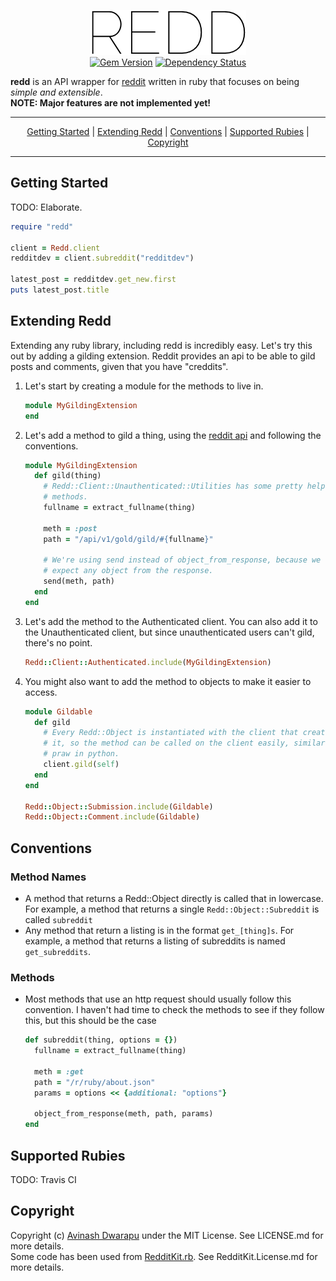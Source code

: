 <p align="center">
  <img src="github/redd.png?raw=true" alt="redd"><br>
  <a href="http://badge.fury.io/rb/redd"><img src="https://badge.fury.io/rb/redd.svg" alt="Gem Version" height="18"></a>
  <a href="https://gemnasium.com/avidw/redd"><img src="https://gemnasium.com/avidw/redd.svg" alt="Dependency Status"></a>
</p>

**redd** is an API wrapper for [reddit](http://reddit.com/dev/api) written in ruby that focuses on being *simple and extensible*.  
**NOTE: Major features are not implemented yet!**

---

<p align="center">
  <a href="#getting-started">Getting Started</a> |
  <a href="#extending-redd">Extending Redd</a> |
  <a href="#conventions">Conventions</a> |
  <a href="#supported-rubies">Supported Rubies</a> |
  <a href="#copyright">Copyright</a>
</p>

---

## Getting Started
TODO: Elaborate.

```ruby
require "redd"

client = Redd.client
redditdev = client.subreddit("redditdev")

latest_post = redditdev.get_new.first
puts latest_post.title
```

## Extending Redd
Extending any ruby library, including redd is incredibly easy. Let's try this out by adding a gilding extension. Reddit provides an api to be able to gild posts and comments, given that you have "creddits".

1. Let's start by creating a module for the methods to live in.
   ```ruby
   module MyGildingExtension
   end
   ```

2. Let's add a method to gild a thing, using the [reddit api](http://www.reddit.com/dev/api#section_gold) and following the conventions.
   ```ruby
   module MyGildingExtension
     def gild(thing)
       # Redd::Client::Unauthenticated::Utilities has some pretty helpful
       # methods.
       fullname = extract_fullname(thing)

       meth = :post
       path = "/api/v1/gold/gild/#{fullname}"

       # We're using send instead of object_from_response, because we don't
       # expect any object from the response.
       send(meth, path)
     end
   end
   ```

3. Let's add the method to the Authenticated client. You can also add it to the Unauthenticated client, but since unauthenticated users can't gild, there's no point.
   ```ruby
   Redd::Client::Authenticated.include(MyGildingExtension)
   ```

4. You might also want to add the method to objects to make it easier to access.
   ```ruby
   module Gildable
     def gild
       # Every Redd::Object is instantiated with the client that created
       # it, so the method can be called on the client easily, similar to
       # praw in python.
       client.gild(self)
     end
   end

   Redd::Object::Submission.include(Gildable)
   Redd::Object::Comment.include(Gildable)
   ```

## Conventions
### Method Names
- A method that returns a Redd::Object directly is called that in lowercase. For example, a method that returns a single `Redd::Object::Subreddit` is called `subreddit`
- Any method that return a listing is in the format `get_[thing]s`. For example, a method that returns a listing of subreddits is named `get_subreddits`.

### Methods
- Most methods that use an http request should usually follow this convention. I haven't had time to check the methods to see if they follow this, but this should be the case
  ```ruby
  def subreddit(thing, options = {})
    fullname = extract_fullname(thing)

    meth = :get
    path = "/r/ruby/about.json"
    params = options << {additional: "options"}

    object_from_response(meth, path, params)
  end
  ```

## Supported Rubies
TODO: Travis CI

## Copyright
Copyright (c) [Avinash Dwarapu](http://github.com/avidw) under the MIT License. See LICENSE.md for more details.  
Some code has been used from [RedditKit.rb](http://github.com/samsymons/RedditKit.rb). See RedditKit.License.md for more details.
